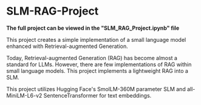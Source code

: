 # SLM-RAG-Project

**The full project can be viewed in the "SLM_RAG_Project.ipynb" file**

This project creates a simple implementation of a small language model enhanced with Retrieval-augmented Generation.

Today, Retrieval-augmented Generation (RAG) has become almost a standard for LLMs. However, there are few implementations of RAG within small language models. This project implements a lightweight RAG into a SLM.

This project utilizes Hugging Face's SmolLM-360M parameter SLM and all-MiniLM-L6-v2 SentenceTransformer for text embeddings.
